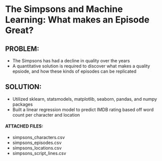 # The Simpsons and Machine Learning: What makes an Episode Great?

## PROBLEM:
- The Simpsons has had a decline in quality over the years
- A quantitative solution is required to discover what makes a quality epsiode, and how these kinds of episodes can be replicated

## SOLUTION:
- Utilized sklearn, statsmodels, matplotlib, seaborn, pandas, and numpy packages 
- Built a linear regression model to predict IMDB rating based off word count per character and location

#### ATTACHED FILES:
- simpsons_characters.csv
- simpsons_episodes.csv
- simpsons_locations.csv
- simpsons_script_lines.csv 
